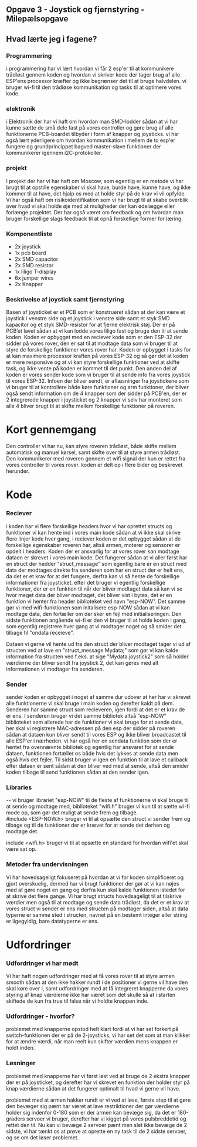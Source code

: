 ## Opgave 3 - Joystick og fjernstyring - Milepælsopgave

## Hvad lærte jeg i fagene?
### Programmering 
i programmering har vi lært hvordan vi får 2 esp'er til at kommunikere trådløst gennem koden og hvordan vi skriver kode der tager brug af alle ESP'ens processor kræfter og ikke begrænser det til at bruge halvdelen. 
vi bruger wi-fi til den trådløse kommunikation og tasks til at optimere vores kode. 

### elektronik
i Elektronik der har vi haft om hvordan man SMD-lodder sådan at vi har kunne sætte de små dele fast på vores controller og gøre brug af alle funktionerne PCB-boardet tilbyder i form af knapper og joysticks. vi har også lært yderligere om hvordan kommunikation i mellem de to esp'er fungere og grundprincippet bagved master-slave funktioner der kommunikerer igennem i2C-protokoller. 

### projekt 
I projekt der har vi har haft om Moscow, som egentlig er en metode vi har brugt til at opstille egenskaber vi skal have, burde have, kunne have, og ikke kommer til at have, det hjalp os med at holde styr på de krav vi vil opfylde. 
Vi har også haft om risikoidentifikation som vi har brugt til at skabe overblik over hvad vi skal holde øje med at muligheder der kan ødelægge eller forlænge projektet. 
Der har også været om feedback og om hvordan man bruger forskellige slags feedback til at opnå forskellige former for læring. 

### Komponentliste
- 2x joystick 
- 1x pcb board
- 2x SMD capacitor
- 2x SMD resistor 
- 1x liligo T-display
- 6x jumper wires
- 2x Knapper

### Beskrivelse af joystick samt fjernstyring
Basen af joysticket er et PCB som er konstrueret sådan at der kan være et joystick i venstre side og et joystick i venstre side samt et styk SMD kapacitor og et styk SMD-resistor for at fjerne elektrisk støj. Der er på PCB’et lavet sådan at vi kan lodde vores liligo fast og bruge den til at sende koden. Koden er opbygget med en reciever kode som er den ESP-32 der sidder på vores rover, den er sat til at modtage data som vi bruger til at styre de forskellige funktioner vores rover har. Koden er opbygget i tasks for at kan maximere processor kraften på vores ESP-32 og så gør det at koden er mere responsive og at vi kan styre forskellige funktioner ved at skifte task, og ikke vente på koden er kommet til det punkt. Den anden del af koden er vores sender kode som vi bruger til at sende info fra vores joystick til vores ESP-32. Infoen der bliver sendt, er aflæsninger fra joystickene som vi bruger til at kontrollere både køre funktioner og arm funktioner, der bliver også sendt information om de 4 knapper som der sidder på PCB'en, der er 2 integrerede knapper i joysticket og 2 knapper vi selv har monteret som alle 4 bliver brugt til at skifte mellem forskellige funktioner på roveren. 

# Kort gennemgang 
Den controller vi har nu, kan styre roveren trådløst, både skifte mellem automatisk og manuel kørsel, samt skifte over til at styre armen trådløst. Den kommunikerer med roveren gennem et wifi signal der kun er rettet fra vores controller til vores rover. koden er delt op i flere bider og beskrevet herunder. 

# Kode

### Reciever
i koden har vi flere forskellige headers hvor vi har oprettet structs og funktioner vi kan hente ind i vores main kode sådan at vi ikke skal skrive flere linjer kode hver gang, i reciever koden er det opbygget sådan at de forskellige egenskaber roveren har, altså armen, moterer og sensorer er opdelt i headers. Koden der er ansvarlig for at vores rover kan modtage dataen er skrevet i vores main kode. Det fungerer sådan at vi aller først har en struct der hedder "struct_message" som egentlig bare er en struct med data der modtages direkte fra senderen som har en struct der er helt ens, da det er et krav for at det fungere, derfra kan vi så hente de forskellige informationer fra joysticket. efter det bruger vi egentlig forskellige funktioner, der er en funktion til når der bliver modtaget data så kan vi se hvor meget data der bliver modtaget, det bliver vist i bytes, det er en funktion vi henter fra header biblioteket ved navn "esp-NOW". Det samme gør vi med wifi-funktionen som initalisere esp-NOW sådan at vi kan modtage data, den fortæller om der sker en fejl med initialiseringen. Den sidste funktionen angående wi-fi er den vi bruger til at holde koden i gang, som egentlig registrere hver gang at vi modtager noget og så smider det tilbage til "ondata receieve". 

Dataen vi gerne vil hente ud fra den struct der bliver modtaget tager vi ud af structen ved at lave en "struct_message Mydata;" som gør vi kan kalde information fra structen ved f.eks. at sige "Mydata.joystick2" som så holder værdierne der bliver sendt fra joystick 2, det kan gøres med alt informationen vi modtager fra senderen.

### Sender 
sender koden er opbygget i noget af samme dur udover at her har vi skrevet alle funktionerne vi skal bruge i main koden og derefter kaldt på dem. Senderen har samme struct som recieveren, igen fordi at det er et krav de er ens. I senderen bruger vi det samme bibliotek altså "esp-NOW" biblioteket som allerede har de funktioner vi skal bruge for at sende data, her skal vi registrere MAC-adressen på den esp der sidder på roveren sådan at dataen kun bliver sendt til vores ESP og ikke bliver broadcastet til alle ESP'er i nærheden. 
vi har også her en sendata funktion som der er hentet fra ovennævnte bibliotek og egentlig har ansvaret for at sende dataen, funktionen fortæller os både hvis det lykkes at sende data men også hvis det fejler. Til sidst bruger vi igen en funktion til at lave et callback efter dataen er sent sådan at den bliver ved med at sende, altså den smider koden tilbage til send funktionen sådan at den sender igen.

### Libraries 
-- vi bruger librariet "esp-NOW" til de fleste af funktionerne vi skal bruge til at sende og modtage med, biblioteket "wifi.h" bruger vi kun til at sætte wi-fi mode op, som gør det muligt at sende frem og tilbage.  
#include <ESP-NOW.h> bruger vi til at opsætte den struct vi sender frem og tilbage og til de funktioner der er krævet for at sende det derhen og modtage det.

include <wifi.h> bruger vi til at opsætte en standard for hvordan wifi'et skal være sat op. 

### Metoder fra undervisningen
Vi har hovedsageligt fokuseret på hvordan at vi for koden simplificeret og gjort overskuelig, dermed har vi brugt funktioner der gør at vi kan nøjes med at gøre noget en gang og derfra kun skal kalde funktionen istedet for at skrive det flere gange. Vi har brugt structs hovedsageligt til at tilskrive værdier men også til at modtage og sende data trådløst, da det er et krav at vores struct vi sender er ens med structen på modtager siden, altså at data typerne er samme sted i structen, navnet på en bestemt integer eller string er ligegyldig, bare datatyperne er ens.

# Udfordringer

### Udfordringer vi har mødt
Vi har haft nogen udfordringer med at få vores rover til at styre armen smooth sådan at den ikke hakker rundt i de positioner vi gerne vil have den skal køre over i, samt udfordringer med at få integreret knapperne da vores styring af knap værdierne ikke har været som det skulle så at i starten skiftede de kun fra true til false når vi holdte knappen inde.

### Udfordringer - hvorfor? 
problemet med knapperne opstod helt klart fordi at vi har set forkert på switch-funktionen der er på de 2-joysticks, vi har set det som at man klikker for at ændre værdi, når man reelt kun skifter værdien mens knappen er holdt inden.

### Løsninger

problemet med knapperne har vi først løst ved at bruge de 2 ekstra knapper der er på joysticket, og derefter har vi skrevet en funktion der holder styr på knap værdierne sådan at det fungerer optimalt til hvad vi gerne vil have. 

problemet med at armen hakker rundt er vi ved at løse, første step til at gøre den bevæger sig pænt har været at lave restriktioner der gør værdierne holder sig indenfor 0-180 som er der armen kan bevæge sig, da det er 180-graders servoer vi bruger, derefter har vi kigget på vores pulsbreddetid og rettet den til. Nu kan vi bevæge 2 servoer pænt men slet ikke bevæge de 2 sidste, vi har tænkt os at prøve at oprette en ny task til de 2 sidste servoer, og se om det løser problemet. 

